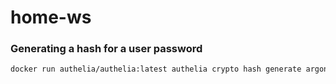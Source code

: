 # home-ws

### Generating a hash for a user password
```bash
docker run authelia/authelia:latest authelia crypto hash generate argon2 --password 'YOUR PASSWORD HERE'
```
